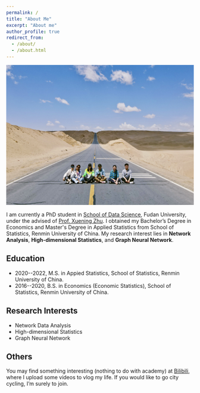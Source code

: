 ```yaml
---
permalink: /
title: "About Me"
excerpt: "About me"
author_profile: true
redirect_from: 
  - /about/
  - /about.html
---
```


![](../images/profile.jpg)

I am currently a PhD student in [School of Data Science](https://sds.fudan.edu.cn/), Fudan University, under the advised of [Prof. Xuening Zhu](https://xueningzhu.github.io/). I obtained my Bachelor’s Degree in Economics and Master's Degree in Applied Statistics from School of Statistics, Renmin University of China. My research interest lies in **Network Analysis**, **High-dimensional Statistics**, and **Graph Neural Network**.


## Education 

- 2020--2022, M.S. in Appied Statistics, School of Statistics, Renmin University of China.
- 2016--2020, B.S. in Economics (Economic Statistics), School of Statistics, Renmin University of China.

## Research Interests

- Network Data Analysis
- High-dimensional Statistics
- Graph Neural Network

## Others

You may find something interesting (nothing to do with academy) at [Bilibili](https://space.bilibili.com/66081758), where I upload some videos to vlog my life. If you would like to go city cycling, I’m surely to join.

